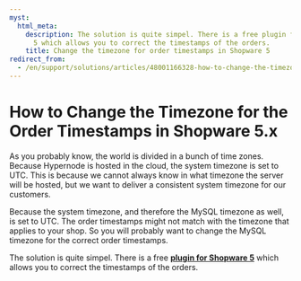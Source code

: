 ```yaml
---
myst:
  html_meta:
    description: The solution is quite simpel. There is a free plugin for Shopware
      5 which allows you to correct the timestamps of the orders.
    title: Change the timezone for order timestamps in Shopware 5
redirect_from:
  - /en/support/solutions/articles/48001166328-how-to-change-the-timezone-for-the-order-timestamps-in-shopware-5-x/
---
```


<!-- source: https://support.hypernode.com/en/support/solutions/articles/48001166328-how-to-change-the-timezone-for-the-order-timestamps-in-shopware-5-x/ -->

# How to Change the Timezone for the Order Timestamps in Shopware 5.x

As you probably know, the world is divided in a bunch of time zones. Because Hypernode is hosted in the cloud, the system timezone is set to UTC. This is because we cannot always know in what timezone the server will be hosted, but we want to deliver a consistent system timezone for our customers.

Because the system timezone, and therefore the MySQL timezone as well, is set to UTC. The order timestamps might not match with the timezone that applies to your shop. So you will probably want to change the MySQL timezone for the correct order timestamps.

The solution is quite simpel. There is a free [**plugin for Shopware 5**](https://store.shopware.com/en/bauer34122590788f/order-timestamp-correction-mysql-server-with-utc.html) which allows you to correct the timestamps of the orders.
